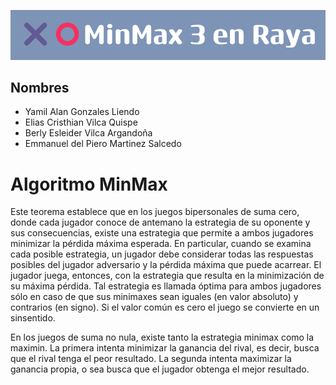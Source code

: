![](./assets/MinMax.png)

## Nombres
- Yamil Alan Gonzales Liendo
- Elias Cristhian Vilca Quispe
- Berly Esleider Vilca Argandoña
- Emmanuel del Piero Martinez Salcedo

# Algoritmo MinMax
Este teorema establece que en los juegos bipersonales de suma cero, donde cada jugador conoce de antemano la estrategia de su oponente y sus consecuencias, existe una estrategia que permite a ambos jugadores minimizar la pérdida máxima esperada. En particular, cuando se examina cada posible estrategia, un jugador debe considerar todas las respuestas posibles del jugador adversario y la pérdida máxima que puede acarrear. El jugador juega, entonces, con la estrategia que resulta en la minimización de su máxima pérdida. Tal estrategia es llamada óptima para ambos jugadores sólo en caso de que sus minimaxes sean iguales (en valor absoluto) y contrarios (en signo). Si el valor común es cero el juego se convierte en un sinsentido.

En los juegos de suma no nula, existe tanto la estrategia minimax como la maximin. La primera intenta minimizar la ganancia del rival, es decir, busca que el rival tenga el peor resultado. La segunda intenta maximizar la ganancia propia, o sea busca que el jugador obtenga el mejor resultado.

